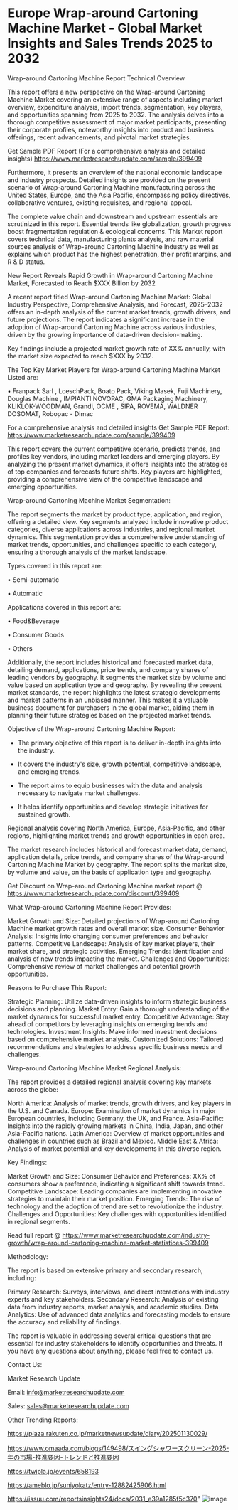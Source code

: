 # Europe Wrap-around Cartoning Machine Market - Global Market Insights and Sales Trends 2025 to 2032
Wrap-around Cartoning Machine Report Technical Overview

This report offers a new perspective on the Wrap-around Cartoning Machine Market covering an extensive range of aspects including market overview, expenditure analysis, import trends, segmentation, key players, and opportunities spanning from 2025 to 2032. The analysis delves into a thorough competitive assessment of major market participants, presenting their corporate profiles, noteworthy insights into product and business offerings, recent advancements, and pivotal market strategies.

Get Sample PDF Report (For a comprehensive analysis and detailed insights) https://www.marketresearchupdate.com/sample/399409

Furthermore, it presents an overview of the national economic landscape and industry prospects. Detailed insights are provided on the present scenario of Wrap-around Cartoning Machine manufacturing across the United States, Europe, and the Asia Pacific, encompassing policy directives, collaborative ventures, existing requisites, and regional appeal.

The complete value chain and downstream and upstream essentials are scrutinized in this report. Essential trends like globalization, growth progress boost fragmentation regulation & ecological concerns. This Market report covers technical data, manufacturing plants analysis, and raw material sources analysis of Wrap-around Cartoning Machine Industry as well as explains which product has the highest penetration, their profit margins, and R & D status.

New Report Reveals Rapid Growth in Wrap-around Cartoning Machine Market, Forecasted to Reach $XXX Billion by 2032

A recent report titled Wrap-around Cartoning Machine Market: Global Industry Perspective, Comprehensive Analysis, and Forecast, 2025–2032 offers an in-depth analysis of the current market trends, growth drivers, and future projections. The report indicates a significant increase in the adoption of Wrap-around Cartoning Machine across various industries, driven by the growing importance of data-driven decision-making.

Key findings include a projected market growth rate of XX% annually, with the market size expected to reach $XXX by 2032.

The Top Key Market Players for Wrap-around Cartoning Machine Market Listed are:

• Franpack Sarl , LoeschPack, Boato Pack, Viking Masek, Fuji Machinery, Douglas Machine , IMPIANTI NOVOPAC, GMA Packaging Machinery, KLIKLOK-WOODMAN, Grandi, OCME , SIPA, ROVEMA, WALDNER DOSOMAT, Robopac - Dimac

For a comprehensive analysis and detailed insights Get Sample PDF Report: https://www.marketresearchupdate.com/sample/399409

This report covers the current competitive scenario, predicts trends, and profiles key vendors, including market leaders and emerging players. By analyzing the present market dynamics, it offers insights into the strategies of top companies and forecasts future shifts. Key players are highlighted, providing a comprehensive view of the competitive landscape and emerging opportunities.

Wrap-around Cartoning Machine Market Segmentation:

The report segments the market by product type, application, and region, offering a detailed view. Key segments analyzed include innovative product categories, diverse applications across industries, and regional market dynamics. This segmentation provides a comprehensive understanding of market trends, opportunities, and challenges specific to each category, ensuring a thorough analysis of the market landscape.

Types covered in this report are:

• Semi-automatic

• Automatic

Applications covered in this report are:

• Food&Beverage

• Consumer Goods

• Others

Additionally, the report includes historical and forecasted market data, detailing demand, applications, price trends, and company shares of leading vendors by geography. It segments the market size by volume and value based on application type and geography. By revealing the present market standards, the report highlights the latest strategic developments and market patterns in an unbiased manner. This makes it a valuable business document for purchasers in the global market, aiding them in planning their future strategies based on the projected market trends.

Objective of the Wrap-around Cartoning Machine Report:

- The primary objective of this report is to deliver in-depth insights into the industry.

- It covers the industry's size, growth potential, competitive landscape, and emerging trends.

- The report aims to equip businesses with the data and analysis necessary to navigate market challenges.

- It helps identify opportunities and develop strategic initiatives for sustained growth.

Regional analysis covering North America, Europe, Asia-Pacific, and other regions, highlighting market trends and growth opportunities in each area.

The market research includes historical and forecast market data, demand, application details, price trends, and company shares of the Wrap-around Cartoning Machine Market by geography. The report splits the market size, by volume and value, on the basis of application type and geography.

Get Discount on Wrap-around Cartoning Machine market report @ https://www.marketresearchupdate.com/discount/399409

What Wrap-around Cartoning Machine Report Provides:

Market Growth and Size: Detailed projections of Wrap-around Cartoning Machine market growth rates and overall market size.
Consumer Behavior Analysis: Insights into changing consumer preferences and behavior patterns.
Competitive Landscape: Analysis of key market players, their market share, and strategic activities.
Emerging Trends: Identification and analysis of new trends impacting the market.
Challenges and Opportunities: Comprehensive review of market challenges and potential growth opportunities.

Reasons to Purchase This Report:

Strategic Planning: Utilize data-driven insights to inform strategic business decisions and planning.
Market Entry: Gain a thorough understanding of the market dynamics for successful market entry.
Competitive Advantage: Stay ahead of competitors by leveraging insights on emerging trends and technologies.
Investment Insights: Make informed investment decisions based on comprehensive market analysis.
Customized Solutions: Tailored recommendations and strategies to address specific business needs and challenges.

Wrap-around Cartoning Machine Market Regional Analysis:

The report provides a detailed regional analysis covering key markets across the globe:

North America: Analysis of market trends, growth drivers, and key players in the U.S. and Canada.
Europe: Examination of market dynamics in major European countries, including Germany, the UK, and France.
Asia-Pacific: Insights into the rapidly growing markets in China, India, Japan, and other Asia-Pacific nations.
Latin America: Overview of market opportunities and challenges in countries such as Brazil and Mexico.
Middle East & Africa: Analysis of market potential and key developments in this diverse region.

Key Findings:

Market Growth and Size:
Consumer Behavior and Preferences: XX% of consumers show a preference, indicating a significant shift towards trend.
Competitive Landscape: Leading companies are implementing innovative strategies to maintain their market position.
Emerging Trends: The rise of technology and the adoption of trend are set to revolutionize the industry.
Challenges and Opportunities: Key challenges with opportunities identified in regional segments.

Read full report @ https://www.marketresearchupdate.com/industry-growth/wrap-around-cartoning-machine-market-statistices-399409

Methodology:

The report is based on extensive primary and secondary research, including:

Primary Research: Surveys, interviews, and direct interactions with industry experts and key stakeholders.
Secondary Research: Analysis of existing data from industry reports, market analysis, and academic studies.
Data Analytics: Use of advanced data analytics and forecasting models to ensure the accuracy and reliability of findings.

The report is valuable in addressing several critical questions that are essential for industry stakeholders to identify opportunities and threats. If you have any questions about anything, please feel free to contact us.

Contact Us:

Market Research Update

Email: info@marketresearchupdate.com

Sales: sales@marketresearchupdate.com

Other Trending Reports:

https://plaza.rakuten.co.jp/marketnewsupdate/diary/202501130029/

https://www.omaada.com/blogs/149498/スイングシャワースクリーン-2025-年の市場-推進要因-トレンドと推進要因

https://twipla.jp/events/658193

https://ameblo.jp/suniyokatz/entry-12882425906.html

https://issuu.com/reportsinsights24/docs/2031_e39a1285f5c370"
![image](https://github.com/user-attachments/assets/f2872514-ff0a-4612-bdb6-931c981aba0d)
